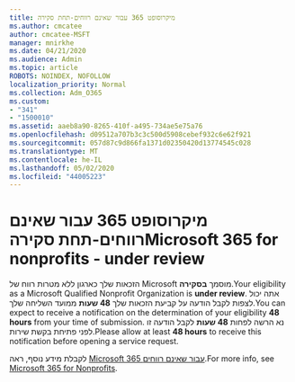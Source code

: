 ```yaml
---
title: מיקרוסופט 365 עבור שאינם רווחים-תחת סקירה
ms.author: cmcatee
author: cmcatee-MSFT
manager: mnirkhe
ms.date: 04/21/2020
ms.audience: Admin
ms.topic: article
ROBOTS: NOINDEX, NOFOLLOW
localization_priority: Normal
ms.collection: Adm_O365
ms.custom:
- "341"
- "1500010"
ms.assetid: aaeb8a90-8265-410f-a495-734ae5e75a76
ms.openlocfilehash: d09512a707b3c3c500d5908cebef932c6e62f921
ms.sourcegitcommit: 057d87c9d866fa1371d02350420d13774545c028
ms.translationtype: MT
ms.contentlocale: he-IL
ms.lasthandoff: 05/02/2020
ms.locfileid: "44005223"
---
```

# <a name="microsoft-365-for-nonprofits---under-review"></a><span data-ttu-id="78ae2-102">מיקרוסופט 365 עבור שאינם רווחים-תחת סקירה</span><span class="sxs-lookup"><span data-stu-id="78ae2-102">Microsoft 365 for nonprofits - under review</span></span>

<span data-ttu-id="78ae2-103">הזכאות שלך כארגון ללא מטרות רווח של Microsoft מוסמך **בסקירה**.</span><span class="sxs-lookup"><span data-stu-id="78ae2-103">Your eligibility as a Microsoft Qualified Nonprofit Organization is **under review**.</span></span> <span data-ttu-id="78ae2-104">אתה יכול לצפות לקבל הודעה על קביעת הזכאות שלך **48 שעות** ממועד השליחה שלך.</span><span class="sxs-lookup"><span data-stu-id="78ae2-104">You can expect to receive a notification on the determination of your eligibility **48 hours** from your time of submission.</span></span> <span data-ttu-id="78ae2-105">נא הרשה לפחות **48 שעות** לקבל הודעה זו לפני פתיחת בקשת שירות.</span><span class="sxs-lookup"><span data-stu-id="78ae2-105">Please allow at least **48 hours** to receive this notification before opening a service request.</span></span> 

<span data-ttu-id="78ae2-106">לקבלת מידע נוסף, ראה [Microsoft 365 עבור שאינם רווחים](https://www.microsoft.com/nonprofits/microsoft-365).</span><span class="sxs-lookup"><span data-stu-id="78ae2-106">For more info, see [Microsoft 365 for Nonprofits](https://www.microsoft.com/nonprofits/microsoft-365).</span></span> 
